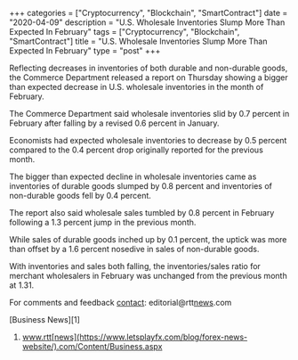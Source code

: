 +++
categories = ["Cryptocurrency", "Blockchain", "SmartContract"]
date = "2020-04-09"
description = "U.S. Wholesale Inventories Slump More Than Expected In February"
tags = ["Cryptocurrency", "Blockchain", "SmartContract"]
title = "U.S. Wholesale Inventories Slump More Than Expected In February"
type = "post"
+++

Reflecting decreases in inventories of both durable and non-durable
goods, the Commerce Department released a report on Thursday showing a
bigger than expected decrease in U.S. wholesale inventories in the month
of February.

The Commerce Department said wholesale inventories slid by 0.7 percent
in February after falling by a revised 0.6 percent in January.

Economists had expected wholesale inventories to decrease by 0.5 percent
compared to the 0.4 percent drop originally reported for the previous
month.

The bigger than expected decline in wholesale inventories came as
inventories of durable goods slumped by 0.8 percent and inventories of
non-durable goods fell by 0.4 percent.

The report also said wholesale sales tumbled by 0.8 percent in February
following a 1.3 percent jump in the previous month.

While sales of durable goods inched up by 0.1 percent, the uptick was
more than offset by a 1.6 percent nosedive in sales of non-durable
goods.

With inventories and sales both falling, the inventories/sales ratio for
merchant wholesalers in February was unchanged from the previous month
at 1.31.

For comments and feedback [contact](https://www.playgroundfx.com/contact/): editorial@rtt[news](https://www.letsplayfx.com/blog/forex-news-website/).com

[Business News][1]

   1. www.rtt[news](https://www.letsplayfx.com/blog/forex-news-website/).com/Content/Business.aspx